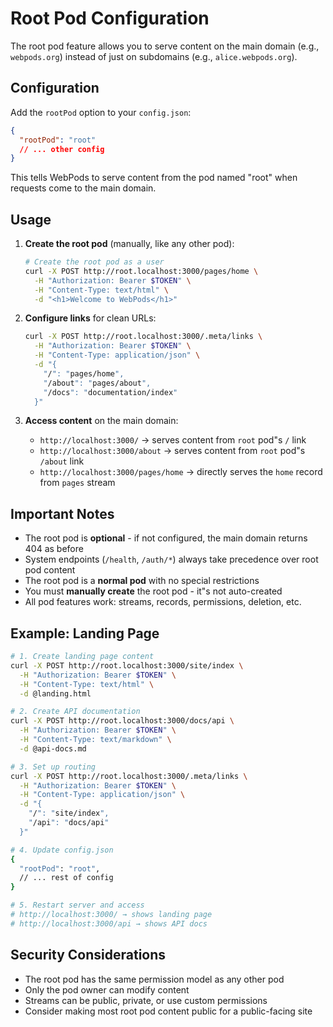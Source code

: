 # Root Pod Configuration

The root pod feature allows you to serve content on the main domain (e.g., `webpods.org`) instead of just on subdomains (e.g., `alice.webpods.org`).

## Configuration

Add the `rootPod` option to your `config.json`:

```json
{
  "rootPod": "root"
  // ... other config
}
```

This tells WebPods to serve content from the pod named "root" when requests come to the main domain.

## Usage

1. **Create the root pod** (manually, like any other pod):

   ```bash
   # Create the root pod as a user
   curl -X POST http://root.localhost:3000/pages/home \
     -H "Authorization: Bearer $TOKEN" \
     -H "Content-Type: text/html" \
     -d "<h1>Welcome to WebPods</h1>"
   ```

2. **Configure links** for clean URLs:

   ```bash
   curl -X POST http://root.localhost:3000/.meta/links \
     -H "Authorization: Bearer $TOKEN" \
     -H "Content-Type: application/json" \
     -d "{
       "/": "pages/home",
       "/about": "pages/about",
       "/docs": "documentation/index"
     }"
   ```

3. **Access content** on the main domain:
   - `http://localhost:3000/` → serves content from `root` pod"s `/` link
   - `http://localhost:3000/about` → serves content from `root` pod"s `/about` link
   - `http://localhost:3000/pages/home` → directly serves the `home` record from `pages` stream

## Important Notes

- The root pod is **optional** - if not configured, the main domain returns 404 as before
- System endpoints (`/health`, `/auth/*`) always take precedence over root pod content
- The root pod is a **normal pod** with no special restrictions
- You must **manually create** the root pod - it"s not auto-created
- All pod features work: streams, records, permissions, deletion, etc.

## Example: Landing Page

```bash
# 1. Create landing page content
curl -X POST http://root.localhost:3000/site/index \
  -H "Authorization: Bearer $TOKEN" \
  -H "Content-Type: text/html" \
  -d @landing.html

# 2. Create API documentation
curl -X POST http://root.localhost:3000/docs/api \
  -H "Authorization: Bearer $TOKEN" \
  -H "Content-Type: text/markdown" \
  -d @api-docs.md

# 3. Set up routing
curl -X POST http://root.localhost:3000/.meta/links \
  -H "Authorization: Bearer $TOKEN" \
  -H "Content-Type: application/json" \
  -d "{
    "/": "site/index",
    "/api": "docs/api"
  }"

# 4. Update config.json
{
  "rootPod": "root",
  // ... rest of config
}

# 5. Restart server and access
# http://localhost:3000/ → shows landing page
# http://localhost:3000/api → shows API docs
```

## Security Considerations

- The root pod has the same permission model as any other pod
- Only the pod owner can modify content
- Streams can be public, private, or use custom permissions
- Consider making most root pod content public for a public-facing site
